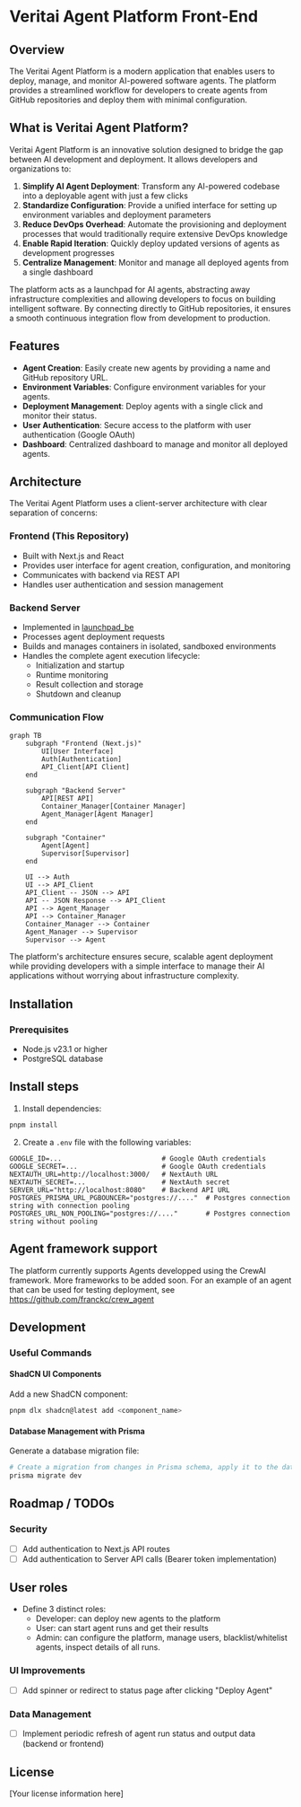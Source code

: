 # Veritai Agent Platform Front-End

## Overview

The Veritai Agent Platform is a modern application that enables users to deploy, manage, and monitor AI-powered software agents. The platform provides a streamlined workflow for developers to create agents from GitHub repositories and deploy them with minimal configuration.

## What is Veritai Agent Platform?

Veritai Agent Platform is an innovative solution designed to bridge the gap between AI development and deployment. It allows developers and organizations to:

1. **Simplify AI Agent Deployment**: Transform any AI-powered codebase into a deployable agent with just a few clicks
2. **Standardize Configuration**: Provide a unified interface for setting up environment variables and deployment parameters
3. **Reduce DevOps Overhead**: Automate the provisioning and deployment processes that would traditionally require extensive DevOps knowledge
4. **Enable Rapid Iteration**: Quickly deploy updated versions of agents as development progresses
5. **Centralize Management**: Monitor and manage all deployed agents from a single dashboard

The platform acts as a launchpad for AI agents, abstracting away infrastructure complexities and allowing developers to focus on building intelligent software. By connecting directly to GitHub repositories, it ensures a smooth continuous integration flow from development to production.

## Features

- **Agent Creation**: Easily create new agents by providing a name and GitHub repository URL.
- **Environment Variables**: Configure environment variables for your agents.
- **Deployment Management**: Deploy agents with a single click and monitor their status.
- **User Authentication**: Secure access to the platform with user authentication (Google OAuth)
- **Dashboard**: Centralized dashboard to manage and monitor all deployed agents.

## Architecture
The Veritai Agent Platform uses a client-server architecture with clear separation of concerns:

### Frontend (This Repository)
- Built with Next.js and React
- Provides user interface for agent creation, configuration, and monitoring
- Communicates with backend via REST API
- Handles user authentication and session management

### Backend Server
- Implemented in [launchpad_be](https://github.com/franckc/launchpad_be)
- Processes agent deployment requests
- Builds and manages containers in isolated, sandboxed environments
- Handles the complete agent execution lifecycle:
  - Initialization and startup
  - Runtime monitoring
  - Result collection and storage
  - Shutdown and cleanup

### Communication Flow

```mermaid
graph TB
    subgraph "Frontend (Next.js)"
        UI[User Interface]
        Auth[Authentication]
        API_Client[API Client]
    end
    
    subgraph "Backend Server"
        API[REST API]
        Container_Manager[Container Manager]
        Agent_Manager[Agent Manager]
    end
    
    subgraph "Container"
        Agent[Agent]
        Supervisor[Supervisor]
    end
    
    UI --> Auth
    UI --> API_Client
    API_Client -- JSON --> API
    API -- JSON Response --> API_Client
    API --> Agent_Manager
    API --> Container_Manager
    Container_Manager --> Container
    Agent_Manager --> Supervisor
    Supervisor --> Agent
```

The platform's architecture ensures secure, scalable agent deployment while providing developers with a simple interface to manage their AI applications without worrying about infrastructure complexity.

## Installation

### Prerequisites

- Node.js v23.1 or higher
- PostgreSQL database

## Install steps

1. Install dependencies:
  ```bash
  pnpm install
  ```

2. Create a `.env` file with the following variables:
  ```
  GOOGLE_ID=...                         # Google OAuth credentials
  GOOGLE_SECRET=...                     # Google OAuth credentials
  NEXTAUTH_URL=http://localhost:3000/   # NextAuth URL
  NEXTAUTH_SECRET=...                   # NextAuth secret
  SERVER_URL="http://localhost:8080"    # Backend API URL
  POSTGRES_PRISMA_URL_PGBOUNCER="postgres://...."  # Postgres connection string with connection pooling
  POSTGRES_URL_NON_POOLING="postgres://...."       # Postgres connection string without pooling
  ```


## Agent framework support
The platform currently supports Agents developped using the CrewAI framework. More frameworks to be added soon.
For an example of an agent that can be used for testing deployment, see https://github.com/franckc/crew_agent

## Development

### Useful Commands

#### ShadCN UI Components
Add a new ShadCN component:
```bash
pnpm dlx shadcn@latest add <component_name>
```

#### Database Management with Prisma
Generate a database migration file:
```bash
# Create a migration from changes in Prisma schema, apply it to the database, and trigger generators
prisma migrate dev
```

## Roadmap / TODOs

### Security
- [ ] Add authentication to Next.js API routes
- [ ] Add authentication to Server API calls (Bearer token implementation)

## User roles
- Define 3 distinct roles:
  - Developer: can deploy new agents to the platform
  - User: can start agent runs and get their results
  - Admin: can configure the platform, manage users, blacklist/whitelist agents, inspect details of all runs.

### UI Improvements
- [ ] Add spinner or redirect to status page after clicking "Deploy Agent"

### Data Management
- [ ] Implement periodic refresh of agent run status and output data (backend or frontend)

## License

[Your license information here]